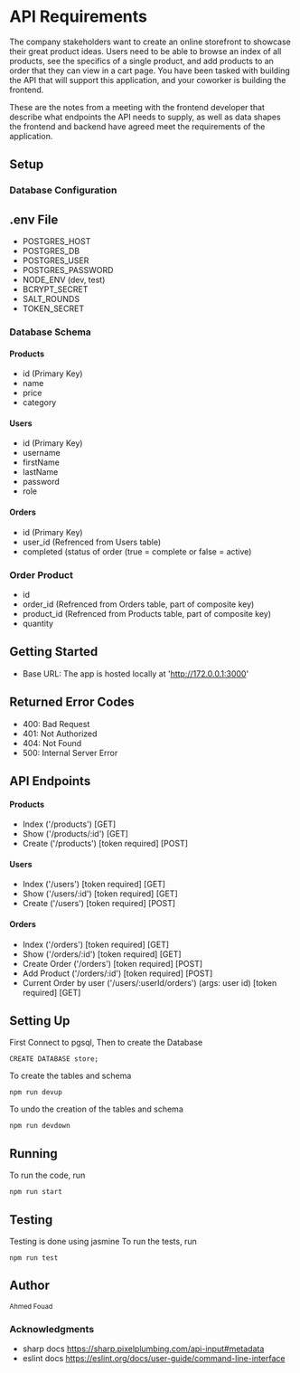 # API Requirements
The company stakeholders want to create an online storefront to showcase their great product ideas. Users need to be able to browse an index of all products, see the specifics of a single product, and add products to an order that they can view in a cart page. You have been tasked with building the API that will support this application, and your coworker is building the frontend.

These are the notes from a meeting with the frontend developer that describe what endpoints the API needs to supply, as well as data shapes the frontend and backend have agreed meet the requirements of the application. 

## Setup

### Database Configuration
## .env File
- POSTGRES_HOST
- POSTGRES_DB
- POSTGRES_USER
- POSTGRES_PASSWORD
- NODE_ENV (dev, test)
- BCRYPT_SECRET
- SALT_ROUNDS
- TOKEN_SECRET

### Database Schema
#### Products
- id (Primary Key)
- name
- price
- category

#### Users
- id (Primary Key)
- username
- firstName
- lastName
- password
- role

#### Orders
- id (Primary Key)
- user_id (Refrenced from Users table)
- completed (status of order (true = complete or false = active)

### Order Product
- id 
- order_id (Refrenced from Orders table, part of composite key)
- product_id (Refrenced from Products table, part of composite key)
- quantity

## Getting Started
- Base URL: The app is hosted locally at 'http://172.0.0.1:3000'

## Returned Error Codes
- 400: Bad Request
- 401: Not Authorized
- 404: Not Found
- 500: Internal Server Error

## API Endpoints
#### Products
- Index ('/products') [GET] 
- Show  ('/products/:id') [GET] 
- Create ('/products') [token required] [POST] 

#### Users
- Index ('/users') [token required] [GET] 
- Show  ('/users/:id') [token required] [GET] 
- Create ('/users') [token required] [POST] 

#### Orders
- Index ('/orders') [token required] [GET] 
- Show ('/orders/:id') [token required] [GET] 
- Create Order ('/orders') [token required] [POST] 
- Add Product ('/orders/:id') [token required] [POST] 
- Current Order by user ('/users/:userId/orders') (args: user id) [token required] [GET] 

## Setting Up
First Connect to pgsql,
Then to create the Database
```
CREATE DATABASE store;
```

To create the tables and schema
```
npm run devup
```

To undo the creation of the tables and schema
```
npm run devdown
```

## Running
To run the code, run
```
npm run start
```

## Testing
Testing is done using jasmine
To run the tests, run
```
npm run test
```

## Author
<sup>Ahmed Fouad 

### Acknowledgments
- sharp docs https://sharp.pixelplumbing.com/api-input#metadata
- eslint docs https://eslint.org/docs/user-guide/command-line-interface
